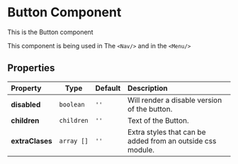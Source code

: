 # Button Component

This is the Button component

This component is being used in The `<Nav/>` and in the `<Menu/>`

## Properties

| Property       | Type                            | Default | Description            |
| :------------- | ------------------------------- | :------ | :--------------------- |
| **disabled** | `boolean` | `''`    | Will render a disable version of the button. |
| **children** | `children` | `''`    | Text of the Button. |
| **extraClases** | `array []` | `''`    | Extra styles that can be added from an outside css module. |
